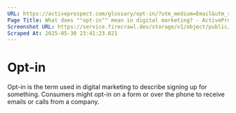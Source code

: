 ```yaml
---
URL: https://activeprospect.com/glossary/opt-in/?utm_medium=Email&utm_source=Website&utm_campaign=AP-Email-InsideCBM-Dec
Page Title: What does ""opt-in"" mean in digital marketing? - ActiveProspect
Screenshot URL: https://service.firecrawl.dev/storage/v1/object/public/media/screenshot-7e661cb3-a59b-4296-a926-189ff9373dd0.png
Scraped At: 2025-05-30 23:41:23.821
---
```

# Opt-in

Opt-in is the term used in digital marketing to describe signing up for something. Consumers might opt-in on a form or over the phone to receive emails or calls from a company.


